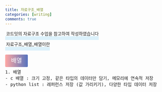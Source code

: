```yaml
---
title: 자료구조_배열
categories: [writing] 
comments: true
---
```

<p><span style="border-bottom: 12px solid #dcf1fb; padding: 0 0 0 0.2em;">코드잇의 자료구조 수업을 참고하여 작성하였습니다</span></p>
<p><span style="border-bottom: 12px solid #dcf1fb; padding: 0 0 0 0.2em;">자료구조_배열_배열이란</span></p>

<html lang="en">
<head>
    <meta charset="UTF-8">
    <title>정의</title>
</head>
<body>

<pre>
</pre>

<p><span style="background: linear-gradient(to right, #ffa7a3, #5673bd); padding: 0.43em 1em; font-size: 19px; border-radius: 3px; color: #ffffff;">배열</span></p>
<pre>
1. 배열
- c 배열 : 크기 고정, 같은 타입의 데이터만 담기, 메모리에 연속적 저장
- python list : 레퍼런스 저장 (값 가리키기), 다양한 타입 데이터 저장
</pre>

</body>
</html>

